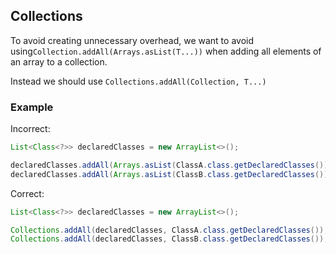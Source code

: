 ## **Collections**

To avoid creating unnecessary overhead, we want to avoid
using```Collection.addAll(Arrays.asList(T...))``` when adding all
elements of an array to a collection.

Instead we should use ```Collections.addAll(Collection, T...)```

### **Example**

Incorrect:

```java
List<Class<?>> declaredClasses = new ArrayList<>();

declaredClasses.addAll(Arrays.asList(ClassA.class.getDeclaredClasses()));
declaredClasses.addAll(Arrays.asList(ClassB.class.getDeclaredClasses()));
```

Correct:

```java
List<Class<?>> declaredClasses = new ArrayList<>();

Collections.addAll(declaredClasses, ClassA.class.getDeclaredClasses());
Collections.addAll(declaredClasses, ClassB.class.getDeclaredClasses());
```